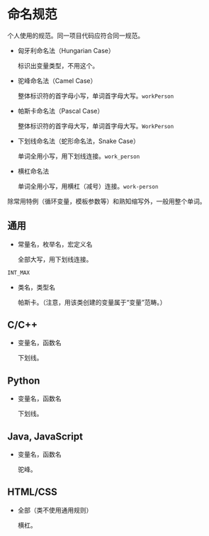 # 命名规范

个人使用的规范。同一项目代码应符合同一规范。

- 匈牙利命名法（Hungarian Case）

	标识出变量类型，不用这个。

- 驼峰命名法（Camel Case）

	整体标识符的首字母小写，单词首字母大写。`workPerson`

- 帕斯卡命名法（Pascal Case）

	整体标识符的首字母大写，单词首字母大写。`WorkPerson`

- 下划线命名法（蛇形命名法，Snake Case）

	单词全用小写，用下划线连接。`work_person`

- 横杠命名法

	单词全用小写，用横杠（减号）连接。`work-person`

除常用特例（循环变量，模板参数等）和熟知缩写外，一般用整个单词。

## 通用

- 常量名，枚举名，宏定义名

	全部大写，用下划线连接。

```c
INT_MAX
```

- 类名，类型名

	帕斯卡。（注意，用该类创建的变量属于“变量”范畴。）

## C/C++

- 变量名，函数名

	下划线。

## Python

- 变量名，函数名

	下划线。

## Java, JavaScript

- 变量名，函数名

	驼峰。

## HTML/CSS

- 全部（类不使用通用规则）

	横杠。

